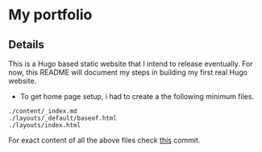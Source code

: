 # My portfolio

## Details

This is a Hugo based static website that I intend to release eventually. For now, this README will document my steps in building my first real Hugo website.

* To get home page setup, i had to create a the following minimum files.

```
./content/_index.md
./layouts/_default/baseof.html
./layouts/index.html
```

For exact content of all the above files check [this](https://github.com/vipulvpatil/me/commit/homepage) commit.
